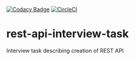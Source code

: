 [![Codacy Badge](https://api.codacy.com/project/badge/Grade/a4cd8b7cd0694307b7c929232577e6b2)](https://app.codacy.com/manual/Swington/rest-api-interview-task?utm_source=github.com&utm_medium=referral&utm_content=Swington/rest-api-interview-task&utm_campaign=Badge_Grade_Dashboard)
[![CircleCI](https://circleci.com/gh/Swington/rest-api-interview-task.svg?style=svg)](https://circleci.com/gh/Swington/rest-api-interview-task)

# rest-api-interview-task
Interview task describing creation of REST API
